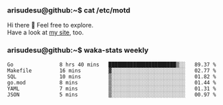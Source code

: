 ### arisudesu@github:~$ cat /etc/motd

Hi there 👋  Feel free to explore.  
Have a look at [my site](https://arisu.dev), too.

### arisudesu@github:~$ waka-stats weekly
<!--START_SECTION:waka-->

```text
Go               8 hrs 40 mins   ██████████████████████▒░░   89.37 %
Makefile         16 mins         ▓░░░░░░░░░░░░░░░░░░░░░░░░   02.77 %
SQL              10 mins         ▒░░░░░░░░░░░░░░░░░░░░░░░░   01.82 %
go.mod           8 mins          ▒░░░░░░░░░░░░░░░░░░░░░░░░   01.44 %
YAML             7 mins          ▒░░░░░░░░░░░░░░░░░░░░░░░░   01.31 %
JSON             5 mins          ▒░░░░░░░░░░░░░░░░░░░░░░░░   00.97 %
```

<!--END_SECTION:waka-->
